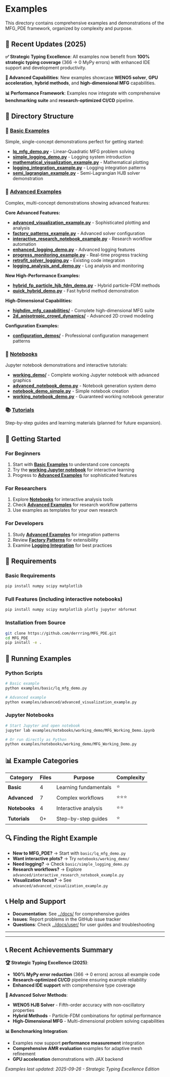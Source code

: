 # Examples

This directory contains comprehensive examples and demonstrations of the MFG_PDE framework, organized by complexity and purpose.

## 🎯 Recent Updates (2025)

**✅ Strategic Typing Excellence**: All examples now benefit from **100% strategic typing coverage** (366 → 0 MyPy errors) with enhanced IDE support and development productivity.

**🚀 Advanced Capabilities**: New examples showcase **WENO5 solver**, **GPU acceleration**, **hybrid methods**, and **high-dimensional MFG** capabilities.

**📊 Performance Framework**: Examples now integrate with comprehensive **benchmarking suite** and **research-optimized CI/CD** pipeline.

## 📁 Directory Structure

### 🔰 [Basic Examples](basic/)
Simple, single-concept demonstrations perfect for getting started:

- **[lq_mfg_demo.py](basic/lq_mfg_demo.py)** - Linear-Quadratic MFG problem solving
- **[simple_logging_demo.py](basic/simple_logging_demo.py)** - Logging system introduction
- **[mathematical_visualization_example.py](basic/mathematical_visualization_example.py)** - Mathematical plotting
- **[logging_integration_example.py](basic/logging_integration_example.py)** - Logging integration patterns
- **[semi_lagrangian_example.py](basic/semi_lagrangian_example.py)** - Semi-Lagrangian HJB solver demonstration

### 🚀 [Advanced Examples](advanced/)
Complex, multi-concept demonstrations showing advanced features:

**Core Advanced Features:**
- **[advanced_visualization_example.py](advanced/advanced_visualization_example.py)** - Sophisticated plotting and analysis
- **[factory_patterns_example.py](advanced/factory_patterns_example.py)** - Advanced solver configuration
- **[interactive_research_notebook_example.py](advanced/interactive_research_notebook_example.py)** - Research workflow automation
- **[enhanced_logging_demo.py](advanced/enhanced_logging_demo.py)** - Advanced logging features
- **[progress_monitoring_example.py](advanced/progress_monitoring_example.py)** - Real-time progress tracking
- **[retrofit_solver_logging.py](advanced/retrofit_solver_logging.py)** - Existing code integration
- **[logging_analysis_and_demo.py](advanced/logging_analysis_and_demo.py)** - Log analysis and monitoring

**New High-Performance Examples:**
- **[hybrid_fp_particle_hjb_fdm_demo.py](advanced/hybrid_fp_particle_hjb_fdm_demo.py)** - Hybrid particle-FDM methods
- **[quick_hybrid_demo.py](advanced/quick_hybrid_demo.py)** - Fast hybrid method demonstration

**High-Dimensional Capabilities:**
- **[highdim_mfg_capabilities/](advanced/highdim_mfg_capabilities/)** - Complete high-dimensional MFG suite
- **[2d_anisotropic_crowd_dynamics/](advanced/2d_anisotropic_crowd_dynamics/)** - Advanced 2D crowd modeling

**Configuration Examples:**
- **[configuration_demos/](advanced/configuration_demos/)** - Professional configuration management patterns

### 📓 [Notebooks](notebooks/)
Jupyter notebook demonstrations and interactive tutorials:

- **[working_demo/](notebooks/working_demo/)** - Complete working Jupyter notebook with advanced graphics
- **[advanced_notebook_demo.py](notebooks/advanced_notebook_demo.py)** - Notebook generation system demo
- **[notebook_demo_simple.py](notebooks/notebook_demo_simple.py)** - Simple notebook creation
- **[working_notebook_demo.py](notebooks/working_notebook_demo.py)** - Guaranteed working notebook generator

### 📚 [Tutorials](tutorials/)
Step-by-step guides and learning materials (planned for future expansion).

## 🎯 Getting Started

### For Beginners
1. Start with **[Basic Examples](basic/)** to understand core concepts
2. Try the **[working Jupyter notebook](notebooks/working_demo/)** for interactive learning
3. Progress to **[Advanced Examples](advanced/)** for sophisticated features

### For Researchers
1. Explore **[Notebooks](notebooks/)** for interactive analysis tools
2. Check **[Advanced Examples](advanced/)** for research workflow patterns
3. Use examples as templates for your own research

### For Developers
1. Study **[Advanced Examples](advanced/)** for integration patterns
2. Review **[Factory Patterns](advanced/factory_patterns_example.py)** for extensibility
3. Examine **[Logging Integration](basic/logging_integration_example.py)** for best practices

## 🔧 Requirements

### Basic Requirements
```bash
pip install numpy scipy matplotlib
```

### Full Features (including interactive notebooks)
```bash
pip install numpy scipy matplotlib plotly jupyter nbformat
```

### Installation from Source
```bash
git clone https://github.com/derrring/MFG_PDE.git
cd MFG_PDE
pip install -e .
```

## 🚀 Running Examples

### Python Scripts
```bash
# Basic example
python examples/basic/lq_mfg_demo.py

# Advanced example  
python examples/advanced/advanced_visualization_example.py
```

### Jupyter Notebooks
```bash
# Start Jupyter and open notebook
jupyter lab examples/notebooks/working_demo/MFG_Working_Demo.ipynb

# Or run directly as Python
python examples/notebooks/working_demo/MFG_Working_Demo.py
```

## 📊 Example Categories

| Category | Files | Purpose | Complexity |
|----------|-------|---------|------------|
| **Basic** | 4 | Learning fundamentals | ⭐ |
| **Advanced** | 7 | Complex workflows | ⭐⭐⭐ |
| **Notebooks** | 4 | Interactive analysis | ⭐⭐ |
| **Tutorials** | 0+ | Step-by-step guides | ⭐ |

## 🔍 Finding the Right Example

- **New to MFG_PDE?** → Start with `basic/lq_mfg_demo.py`
- **Want interactive plots?** → Try `notebooks/working_demo/`
- **Need logging?** → Check `basic/simple_logging_demo.py`
- **Research workflows?** → Explore `advanced/interactive_research_notebook_example.py`
- **Visualization focus?** → See `advanced/advanced_visualization_example.py`

## 📞 Help and Support

- **Documentation**: See [../docs/](../docs/) for comprehensive guides
- **Issues**: Report problems in the GitHub issue tracker
- **Questions**: Check [../docs/user/](../docs/user/) for user guides and troubleshooting

---

---

## 📞 Recent Achievements Summary

**🏆 Strategic Typing Excellence (2025)**:
- **100% MyPy error reduction** (366 → 0 errors) across all example code
- **Research-optimized CI/CD** pipeline ensuring example reliability
- **Enhanced IDE support** with comprehensive type coverage

**🚀 Advanced Solver Methods**:
- **WENO5 HJB Solver** - Fifth-order accuracy with non-oscillatory properties
- **Hybrid Methods** - Particle-FDM combinations for optimal performance
- **High-Dimensional MFG** - Multi-dimensional problem solving capabilities

**📊 Benchmarking Integration**:
- Examples now support **performance measurement** integration
- **Comprehensive AMR evaluation** examples for adaptive mesh refinement
- **GPU acceleration** demonstrations with JAX backend

*Examples last updated: 2025-09-26 - Strategic Typing Excellence Edition*
